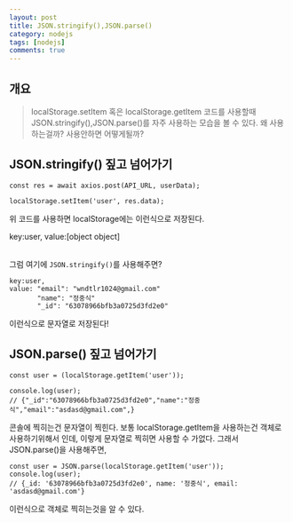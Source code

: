 ```yaml
---
layout: post
title: JSON.stringify(),JSON.parse()
category: nodejs
tags: [nodejs]
comments: true
---
```


## 개요

> localStorage.setItem 혹은 localStorage.getItem 코드를 사용할때 JSON.stringify(),JSON.parse()를 자주 사용하는 모습을 볼 수 있다. 왜 사용하는걸까? 사용안하면 어떻게될까?

## JSON.stringify() 짚고 넘어가기

```
const res = await axios.post(API_URL, userData);

localStorage.setItem('user', res.data);
```

위 코드를 사용하면 localStorage에는 이런식으로 저장된다.<br />

key:user, value:[object object] <br /><br />

그럼 여기에 `JSON.stringify()`를 사용해주면? <br />

```
key:user,
value: "email": "wndtlr1024@gmail.com"
       "name": "정중식"
       "_id": "63078966bfb3a0725d3fd2e0"
```

이런식으로 문자열로 저장된다!

## JSON.parse() 짚고 넘어가기

```
const user = (localStorage.getItem('user'));

console.log(user);
// {"_id":"63078966bfb3a0725d3fd2e0","name":"정중식","email":"asdasd@gmail.com",}
```

콘솔에 찍히는건 문자열이 찍힌다. 보통 localStorage.getItem을 사용하는건 객체로 사용하기위해서 인데, 이렇게 문자열로 찍히면 사용할 수 가없다. 그래서 JSON.parse()을 사용해주면,

```
const user = JSON.parse(localStorage.getItem('user'));
console.log(user);
// {_id: '63078966bfb3a0725d3fd2e0', name: '정중식', email: 'asdasd@gmail.com'}
```

이런식으로 객체로 찍히는것을 알 수 있다.
